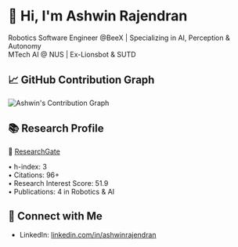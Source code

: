 # 👋 Hi, I'm Ashwin Rajendran

Robotics Software Engineer @BeeX | Specializing in AI, Perception & Autonomy  
MTech AI @ NUS | Ex-Lionsbot & SUTD 

## 📈 GitHub Contribution Graph

![Ashwin's Contribution Graph](https://github-readme-activity-graph.vercel.app/graph?username=Ashwinrajen&theme=dracula)

## 📚 Research Profile

🔗 [ResearchGate](https://www.researchgate.net/profile/Ashiwin-Rajendran)  

• h-index: 3  
• Citations: 96+  
• Research Interest Score: 51.9  
• Publications: 4 in Robotics & AI

## 🔗 Connect with Me

- LinkedIn: [linkedin.com/in/ashwinrajendran](https://www.linkedin.com/in/ashwin-rajendran-5ab609157/)






<!--
**Ashwinrajen/Ashwinrajen** is a ✨ _special_ ✨ repository because its `README.md` (this file) appears on your GitHub profile.

Here are some ideas to get you started:

- 🔭 I’m currently working on ...
- 🌱 I’m currently learning ...
- 👯 I’m looking to collaborate on ...
- 🤔 I’m looking for help with ...
- 💬 Ask me about ...
- 📫 How to reach me: ...
- 😄 Pronouns: ...
- ⚡ Fun fact: ...
-->
